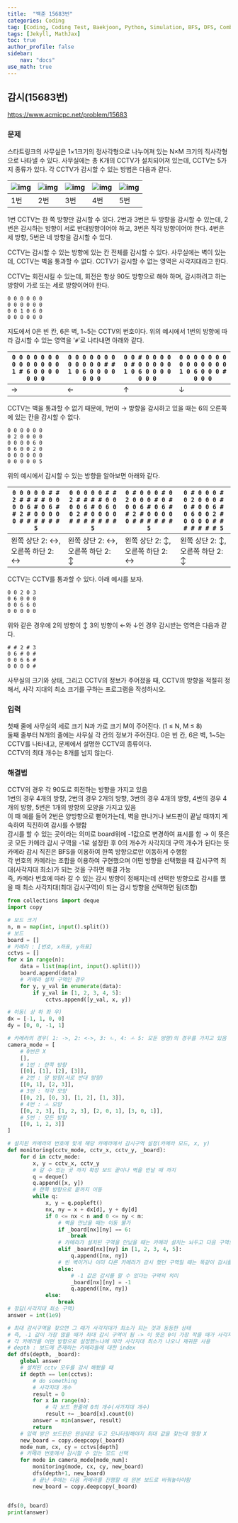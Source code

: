 ```yaml
---
title:  "백준 15683번"
categories: Coding
tag: [Coding, Coding Test, Baekjoon, Python, Simulation, BFS, DFS, Combination]
tags: [Jekyll, MathJax]
toc: true
author_profile: false
sidebar:
    nav: "docs"
use_math: true
---
```


## 감시(15683번)

<https://www.acmicpc.net/problem/15683>

### 문제

스타트링크의 사무실은 1×1크기의 정사각형으로 나누어져 있는 N×M 크기의 직사각형으로 나타낼 수 있다. 사무실에는 총 K개의 CCTV가 설치되어져 있는데, CCTV는 5가지 종류가 있다. 각 CCTV가 감시할 수 있는 방법은 다음과 같다.

| ![img](https://onlinejudgeimages.s3-ap-northeast-1.amazonaws.com/problem/15683/1.png) | ![img](https://onlinejudgeimages.s3-ap-northeast-1.amazonaws.com/problem/15683/2.png) | ![img](https://onlinejudgeimages.s3-ap-northeast-1.amazonaws.com/problem/15683/3.png) | ![img](https://onlinejudgeimages.s3-ap-northeast-1.amazonaws.com/problem/15683/4.png) | ![img](https://onlinejudgeimages.s3-ap-northeast-1.amazonaws.com/problem/15683/5.png) |
| ------------------------------------------------------------ | ------------------------------------------------------------ | ------------------------------------------------------------ | ------------------------------------------------------------ | ------------------------------------------------------------ |
| 1번                                                          | 2번                                                          | 3번                                                          | 4번                                                          | 5번                                                          |

1번 CCTV는 한 쪽 방향만 감시할 수 있다. 2번과 3번은 두 방향을 감시할 수 있는데, 2번은 감시하는 방향이 서로 반대방향이어야 하고, 3번은 직각 방향이어야 한다. 4번은 세 방향, 5번은 네 방향을 감시할 수 있다.

CCTV는 감시할 수 있는 방향에 있는 칸 전체를 감시할 수 있다. 사무실에는 벽이 있는데, CCTV는 벽을 통과할 수 없다. CCTV가 감시할 수 없는 영역은 사각지대라고 한다.

CCTV는 회전시킬 수 있는데, 회전은 항상 90도 방향으로 해야 하며, 감시하려고 하는 방향이 가로 또는 세로 방향이어야 한다.

```
0 0 0 0 0 0
0 0 0 0 0 0
0 0 1 0 6 0
0 0 0 0 0 0
```

지도에서 0은 빈 칸, 6은 벽, 1~5는 CCTV의 번호이다. 위의 예시에서 1번의 방향에 따라 감시할 수 있는 영역을 '`#`'로 나타내면 아래와 같다.

| `0 0 0 0 0 0 0 0 0 0 0 0 0 0 1 # 6 0 0 0 0 0 0 0` | `0 0 0 0 0 0 0 0 0 0 0 0 # # 1 0 6 0 0 0 0 0 0 0` | `0 0 # 0 0 0 0 0 # 0 0 0 0 0 1 0 6 0 0 0 0 0 0 0` | `0 0 0 0 0 0 0 0 0 0 0 0 0 0 1 0 6 0 0 0 # 0 0 0` |
| ------------------------------------------------- | ------------------------------------------------- | ------------------------------------------------- | ------------------------------------------------- |
| →                                                 | ←                                                 | ↑                                                 | ↓                                                 |

CCTV는 벽을 통과할 수 없기 때문에, 1번이 → 방향을 감시하고 있을 때는 6의 오른쪽에 있는 칸을 감시할 수 없다.

```
0 0 0 0 0 0
0 2 0 0 0 0
0 0 0 0 6 0
0 6 0 0 2 0
0 0 0 0 0 0
0 0 0 0 0 5
```

위의 예시에서 감시할 수 있는 방향을 알아보면 아래와 같다.

| `0 0 0 0 0 # # 2 # # # # 0 0 0 0 6 # 0 6 # # 2 # 0 0 0 0 0 # # # # # # 5` | `0 0 0 0 0 # # 2 # # # # 0 0 0 0 6 # 0 6 0 0 2 # 0 0 0 0 # # # # # # # 5` | `0 # 0 0 0 # 0 2 0 0 0 # 0 # 0 0 6 # 0 6 # # 2 # 0 0 0 0 0 # # # # # # 5` | `0 # 0 0 0 # 0 2 0 0 0 # 0 # 0 0 6 # 0 6 0 0 2 # 0 0 0 0 # # # # # # # 5` |
| ------------------------------------------------------------ | ------------------------------------------------------------ | ------------------------------------------------------------ | ------------------------------------------------------------ |
| 왼쪽 상단 2: ↔, 오른쪽 하단 2: ↔                             | 왼쪽 상단 2: ↔, 오른쪽 하단 2: ↕                             | 왼쪽 상단 2: ↕, 오른쪽 하단 2: ↔                             | 왼쪽 상단 2: ↕, 오른쪽 하단 2: ↕                             |

CCTV는 CCTV를 통과할 수 있다. 아래 예시를 보자.

```
0 0 2 0 3
0 6 0 0 0
0 0 6 6 0
0 0 0 0 0
```

위와 같은 경우에 2의 방향이 ↕ 3의 방향이 ←와 ↓인 경우 감시받는 영역은 다음과 같다.

```
# # 2 # 3
0 6 # 0 #
0 0 6 6 #
0 0 0 0 #
```

사무실의 크기와 상태, 그리고 CCTV의 정보가 주어졌을 때, CCTV의 방향을 적절히 정해서, 사각 지대의 최소 크기를 구하는 프로그램을 작성하시오.

### 입력

첫째 줄에 사무실의 세로 크기 N과 가로 크기 M이 주어진다. (1 ≤ N, M ≤ 8)   
둘째 줄부터 N개의 줄에는 사무실 각 칸의 정보가 주어진다. 0은 빈 칸, 6은 벽, 1~5는 CCTV를 나타내고, 문제에서 설명한 CCTV의 종류이다.    
CCTV의 최대 개수는 8개를 넘지 않는다.


### 해결법

CCTV의 경우 각 90도로 회전하는 방향을 가지고 있음   
1번의 경우 4개의 방향, 2번의 경우 2개의 방향, 3번의 경우 4개의 방향, 4번의 경우 4개의 방향, 5번은 1개의 방향의 모양을 가지고 있음   
이 때 예를 들어 2번은 양방향으로 뻗어가는데, 벽을 만나거나 보드판이 끝날 때까지 계속하여 직진하여 감시를 수행함   
감시를 할 수 있는 곳이라는 의미로 board위에 -1값으로 변경하여 표시를 함 &rarr; 이 뜻은 곳 모든 카메라 감시 구역을 -1로 설정한 후 0의 개수가 사각지대 구역 개수가 된다는 뜻   
카메라 감시 직진은 BFS을 이용하여 한쪽 방향으로만 이동하게 수행함   
각 번호의 카메라는 조합을 이용하여 구현했으며 어떤 방향을 선택했을 때 감시구역 최대\(사각지대 최소\)가 되는 것을 구하면 해결 가능    
즉, 카메라 번호에 따라 갈 수 있는 감시 방향이 정해지는데 선택한 방향으로 감시를 했을 때 최소 사각지대(최대 감시구역)이 되는 감시 방향을 선택하면 됨(조합)


```python
from collections import deque
import copy

# 보드 크기
n, m = map(int, input().split())
# 보드
board = []
# 카메라 : [번호, x좌표, y좌표]
cctvs = []
for x in range(n):
    data = list(map(int, input().split()))
    board.append(data)
    # 카메라 설치 구역인 경우
    for y, y_val in enumerate(data):
        if y_val in [1, 2, 3, 4, 5]:
            cctvs.append([y_val, x, y])

# 이동( 상 하 좌 우)
dx = [-1, 1, 0, 0]
dy = [0, 0, -1, 1]

# 카메라의 경우( 1: ->, 2: <->, 3: ㄴ, 4: ㅗ 5: 모둔 방향)의 경우를 가지고 있음
camera_mode = [
    # 0번은 X
    [],
    # 1번 : 한쪽 방향
    [[0], [1], [2], [3]],
    # 2번 : 양 방향(서로 반대 방향)
    [[0, 1], [2, 3]],
    # 3번 : 직각 모양
    [[0, 2], [0, 3], [1, 2], [1, 3]],
    # 4번 : ㅗ 모양
    [[0, 2, 3], [1, 2, 3], [2, 0, 1], [3, 0, 1]],
    # 5번 : 모든 방향
    [[0, 1, 2, 3]]
]

# 설치된 카메라의 번호에 맞게 해당 카메라에서 감시구역 설정(카메라 모드, x, y)
def monitoring(cctv_mode, cctv_x, cctv_y, _board):
    for d in cctv_mode:
        x, y = cctv_x, cctv_y
        # 갈 수 있는 곳 까지 확장 보드 끝이나 벽을 만날 때 까지
        q = deque()
        q.append([x, y])
        # 한쪽 방향으로 끝까지 이동
        while q:
            x, y = q.popleft()
            nx, ny = x + dx[d], y + dy[d]
            if 0 <= nx < n and 0 <= ny < m:
                # 벽을 만났을 때는 이동 불가
                if _board[nx][ny] == 6:
                    break
                # 카메라가 설치된 구역을 만났을 때는 카메라 설치는 놔두고 다음 구역으로 이동하여 감시
                elif _board[nx][ny] in [1, 2, 3, 4, 5]:
                    q.append([nx, ny])
                # 빈 벽이거나 이미 다른 카메라가 감시 했던 구역일 때는 똑같이 감시를 진행
                else:
                    # -1 값은 감시를 할 수 있다는 구역의 의미
                    _board[nx][ny] = -1
                    q.append([nx, ny])
            else:
                break
# 정답(사각지대 최소 구역)
answer = int(1e9)

# 최대 감시구역을 찾으면 그 때가 사각지대가 최소가 되는 것과 동등한 상태
# 즉, -1 값이 가장 많을 때가 최대 감시 구역이 됨 -> 이 뜻은 0이 가장 작을 때가 사각지대 최소 구역
# 각 카메라를 어떤 방향으로 설정했느냐에 따라 사각지대 최소가 나오니 재귀문 사용
# depth : 보드에 존재하는 카메라들에 대한 index
def dfs(depth, _board):
    global answer
    # 설치된 cctv 모두를 감시 해봤을 때
    if depth == len(cctvs):
        # do something
        # 사각지대 개수
        result = 0
        for x in range(n):
            # 각 보드 한줄에 0의 개수(사가지대 개수)
            result += _board[x].count(0)
        answer = min(answer, result)
        return
    # 입력 받은 보드판은 원상태로 두고 모니터링해야지 최대 값을 찾는데 영향 X
    new_board = copy.deepcopy(_board)
    mode_num, cx, cy = cctvs[depth]
    # 카메라 번호에서 감시할 수 있는 모드 선택
    for mode in camera_mode[mode_num]:
        monitoring(mode, cx, cy, new_board)
        dfs(depth+1, new_board)
        # 끝난 후에는 다음 카메라를 진행할 때 원본 보드로 바꿔놓아야함
        new_board = copy.deepcopy(_board)


dfs(0, board)
print(answer)
```

